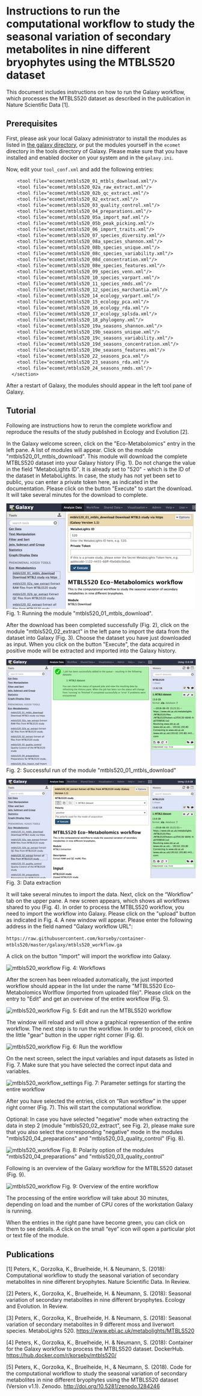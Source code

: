 # Instructions to run the computational workflow to study the seasonal variation of secondary metabolites in nine different bryophytes using the MTBLS520 dataset
This document includes instructions on how to run the Galaxy workflow, which processes the MTBLS520 dataset as described in the publication in Nature Scientific Data [1].



## Prerequisites
First, please ask your local Galaxy administrator to install the modules as listed in [the galaxy directory](../galaxy/), or put the modules yourself in the `ecomet` directory in the tools directory of Galaxy. Please make sure that you have installed and enabled docker on your system and in the `galaxy.ini`. 

Now, edit your `tool_conf.xml` and add the following entries:

```  <section name="Eco-Metabolomics" id="ecomet">
    <tool file="ecomet/mtbls520_01_mtbls_download.xml"/>
    <tool file="ecomet/mtbls520_02a_raw_extract.xml"/>
    <tool file="ecomet/mtbls520_02b_qc_extract.xml"/>
    <tool file="ecomet/mtbls520_02_extract.xml"/>
    <tool file="ecomet/mtbls520_03_quality_control.xml"/>
    <tool file="ecomet/mtbls520_04_preparations.xml"/>
    <tool file="ecomet/mtbls520_05a_import_maf.xml"/>
    <tool file="ecomet/mtbls520_05b_peak_picking.xml"/>
    <tool file="ecomet/mtbls520_06_import_traits.xml"/>
    <tool file="ecomet/mtbls520_07_species_diversity.xml"/>
    <tool file="ecomet/mtbls520_08a_species_shannon.xml"/>
    <tool file="ecomet/mtbls520_08b_species_unique.xml"/>
    <tool file="ecomet/mtbls520_08c_species_variability.xml"/>
    <tool file="ecomet/mtbls520_08d_concentration.xml"/>
    <tool file="ecomet/mtbls520_08e_species_features.xml"/>
    <tool file="ecomet/mtbls520_09_species_venn.xml"/>
    <tool file="ecomet/mtbls520_10_species_varpart.xml"/>
    <tool file="ecomet/mtbls520_11_species_nmds.xml"/>
    <tool file="ecomet/mtbls520_12_species_marchantia.xml"/>
    <tool file="ecomet/mtbls520_14_ecology_varpart.xml"/>
    <tool file="ecomet/mtbls520_15_ecology_pca.xml"/>
    <tool file="ecomet/mtbls520_16_ecology_rda.xml"/>
    <tool file="ecomet/mtbls520_17_ecology_splsda.xml"/>
    <tool file="ecomet/mtbls520_18_phylogeny.xml"/>
    <tool file="ecomet/mtbls520_19a_seasons_shannon.xml"/>
    <tool file="ecomet/mtbls520_19b_seasons_unique.xml"/>
    <tool file="ecomet/mtbls520_19c_seasons_variability.xml"/>
    <tool file="ecomet/mtbls520_19d_seasons_concentration.xml"/>
    <tool file="ecomet/mtbls520_19e_seasons_features.xml"/>
    <tool file="ecomet/mtbls520_22_seasons_pca.xml"/>
    <tool file="ecomet/mtbls520_23_seasons_rda.xml"/>
    <tool file="ecomet/mtbls520_24_seasons_nmds.xml"/>
  </section>
```

After a restart of Galaxy, the modules should appear in the left tool pane of Galaxy.



## Tutorial
Following are instructions how to rerun the complete workflow and reproduce the results of the study published in Ecology and Evolution [2].

In the Galaxy welcome screen, click on the "Eco-Metabolomics" entry in the left pane. A list of modules will appear. Click on the module "mtbls520_01_mtbls_download". This module will download the complete MTBLS520 dataset into your Galaxy history (Fig. 1). Do not change the value in the field "MetaboLights ID". It is already set to "520" - which is the ID of the dataset in MetaboLights. In case, the study has not yet been set to public, you can enter a private token here, as indicated in the documentation. Please click on the button "Execute" to start the download. It will take several minutes for the download to complete.

![mtbls520_workflow](mtbls520_instructions_01.jpg)
Fig. 1: Running the module "mtbls520_01_mtbls_download".

After the download has been completed successfully (Fig. 2), click on the module "mtbls520_02_extract" in the left pane to import the data from the dataset into Galaxy (Fig. 3). Choose the dataset you have just downloaded as input. When you click on the button "Execute", the data acquired in positive mode will be extracted and imported into the Galaxy history.

![mtbls520_workflow](mtbls520_instructions_02.jpg)
Fig. 2: Successful run of the module "mtbls520_01_mtbls_download"

![mtbls520_workflow](mtbls520_instructions_03.jpg)
Fig. 3: Data extraction

It will take several minutes to import the data. Next, click on the “Workflow” tab on the upper pane. A new screen appears, which shows all workflows shared to you (Fig. 4). In order to process the MTBLS520 workflow, you need to import the workflow into Galaxy. Please click on the "upload" button as indicated in Fig. 4. A new window will appear. Please enter the following address in the field named "Galaxy workflow URL":

```https://raw.githubusercontent.com/korseby/container-mtbls520/master/galaxy/mtbls520_workflow.ga```

A click on the button "Import" will import the workflow into Galaxy.

![mtbls520_workflow](mtbls520_instructions_04.jpg)
Fig. 4: Workflows

After the screen has been reloaded automatically, the just imported workflow should appear in the list under the name "MTBLS520 Eco-Metabolomics Worlflow (imported from uploaded file)". Please click on the entry to "Edit" and get an overview of the entire workflow (Fig. 5).

![mtbls520_workflow](mtbls520_instructions_05.jpg)
Fig. 5: Edit and run the MTBLS520 workflow

The window will reload and will show a graphical represention of the entire workflow. The next step is to run the workflow. In order to proceed, click on the little "gear" button in the upper right corner (Fig. 6).

![mtbls520_workflow](mtbls520_instructions_06.jpg)
Fig. 6: Run the workflow

On the next screen, select the input variables and input datasets as listed in Fig. 7. Make sure that you have selected the correct input data and variables. 

![mtbls520_workflow_settings](../galaxy/mtbls520_workflow_settings.jpg)
Fig. 7: Parameter settings for starting the entire workflow

After you have selected the entries, click on “Run workflow” in the upper right corner (Fig. 7). This will start the computational workflow.

Optional: In case you have selected "negative" mode when extracting the data in step 2 (module "mtbls520_02_extract", see Fig. 2), please make sure that you also select the corresponding "negative" mode in the modules "mtbls520_04_preparations" and "mtbls520_03_quality_control" (Fig. 8).

![mtbls520_workflow](mtbls520_instructions_07.jpg)
Fig. 8: Polarity option of the modules "mtbls520_04_preparations" and "mtbls520_03_quality_control"

Following is an overview of the Galaxy workflow for the MTBLS520 dataset (Fig. 9).

![mtbls520_workflow](../galaxy/mtbls520_workflow.jpg)
Fig. 9: Overview of the entire workflow

The processing of the entire workflow will take about 30 minutes, depending on load and the number of CPU cores of the workstation Galaxy is running.

When the entries in the right pane have become green, you can click on them to see details. A click on the small “eye” icon will open a particular plot or text file of the module.



## Publications
[1] Peters, K., Gorzolka, K., Bruelheide, H. & Neumann, S. (2018): Computational workflow to study the seasonal variation of secondary metabolites in nine different bryophytes. Nature Scientific Data. In Review.

[2] Peters, K., Gorzolka, K., Bruelheide, H. & Neumann, S. (2018): Seasonal variation of secondary metabolites in nine different bryophytes. Ecology and Evolution. In Review.

[3] Peters, K., Gorzolka, K., Bruelheide, H. & Neumann, S. (2018): Seasonal variation of secondary metabolites in 9 different moss and liverwort species. MetaboLights 520. https://www.ebi.ac.uk/metabolights/MTBLS520

[4] Peters, K., Gorzolka, K., Bruelheide, H. & Neumann, S. (2018): Container for the Galaxy workflow to process the MTBLS520 dataset. DockerHub. https://hub.docker.com/r/korseby/mtbls520/

[5] Peters, K., Gorzolka, K., Bruelheide, H., & Neumann, S. (2018). Code for the computational workflow to study the seasonal variation of secondary metabolites in nine different bryophytes using the MTBLS520 dataset (Version v1.1). Zenodo. http://doi.org/10.5281/zenodo.1284246

